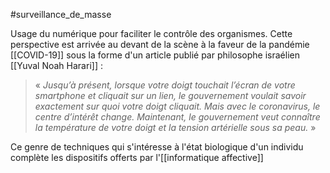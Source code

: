 #surveillance_de_masse

Usage du numérique pour faciliter le contrôle des organismes. Cette perspective est arrivée au devant de la scène à la faveur de la pandémie [[COVID-19]] sous la forme d'un article publié par philosophe israélien [[Yuval Noah Harari]] : 

> « _Jusqu’à présent, lorsque votre doigt touchait l’écran de votre smartphone et cliquait sur un lien, le gouvernement voulait savoir exactement sur quoi votre doigt cliquait. Mais avec le coronavirus, le centre d’intérêt change. Maintenant, le gouvernement veut connaître la température de votre doigt et la tension artérielle sous sa peau._ »

Ce genre de techniques qui s'intéresse à l'état biologique d'un individu complète les dispositifs offerts par l'[[informatique affective]]

